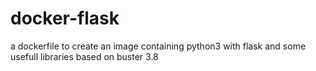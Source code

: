# docker-flask
a dockerfile to create an image containing python3 with flask and some usefull libraries based on buster 3.8
